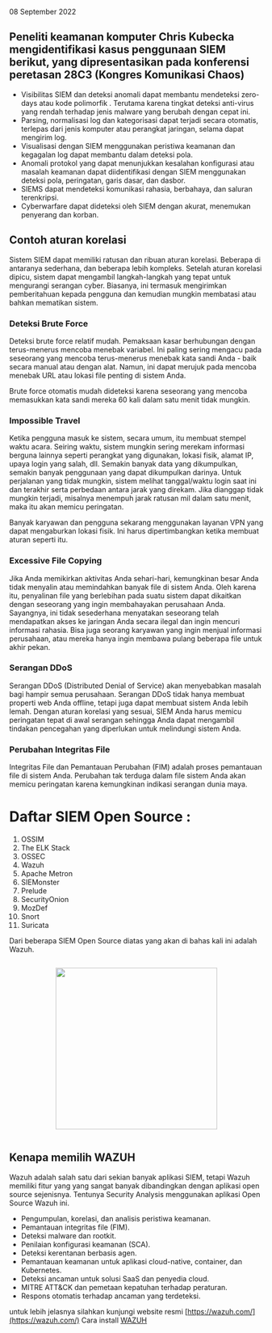 08 September 2022 
 
## Peneliti keamanan komputer Chris Kubecka mengidentifikasi kasus penggunaan SIEM berikut, yang dipresentasikan pada konferensi peretasan 28C3 (Kongres Komunikasi Chaos)
- Visibilitas SIEM dan deteksi anomali dapat membantu mendeteksi zero-days atau kode polimorfik . Terutama karena tingkat deteksi anti-virus yang rendah terhadap jenis malware yang berubah dengan cepat ini.
- Parsing, normalisasi log dan kategorisasi dapat terjadi secara otomatis, terlepas dari jenis komputer atau perangkat jaringan, selama dapat mengirim log.
- Visualisasi dengan SIEM menggunakan peristiwa keamanan dan kegagalan log dapat membantu dalam deteksi pola.
- Anomali protokol yang dapat menunjukkan kesalahan konfigurasi atau masalah keamanan dapat diidentifikasi dengan SIEM menggunakan deteksi pola, peringatan, garis dasar, dan dasbor.
- SIEMS dapat mendeteksi komunikasi rahasia, berbahaya, dan saluran terenkripsi.
- Cyberwarfare dapat dideteksi oleh SIEM dengan akurat, menemukan penyerang dan korban.

## Contoh aturan korelasi 
Sistem SIEM dapat memiliki ratusan dan ribuan aturan korelasi. Beberapa di antaranya sederhana, dan beberapa lebih kompleks. Setelah aturan korelasi dipicu, sistem dapat mengambil langkah-langkah yang tepat untuk mengurangi serangan cyber. Biasanya, ini termasuk mengirimkan pemberitahuan kepada pengguna dan kemudian mungkin membatasi atau bahkan mematikan sistem.

### Deteksi Brute Force 
Deteksi brute force relatif mudah. Pemaksaan kasar berhubungan dengan terus-menerus mencoba menebak variabel. Ini paling sering mengacu pada seseorang yang mencoba terus-menerus menebak kata sandi Anda - baik secara manual atau dengan alat. Namun, ini dapat merujuk pada mencoba menebak URL atau lokasi file penting di sistem Anda.

Brute force otomatis mudah dideteksi karena seseorang yang mencoba memasukkan kata sandi mereka 60 kali dalam satu menit tidak mungkin.

### Impossible Travel
Ketika pengguna masuk ke sistem, secara umum, itu membuat stempel waktu acara. Seiring waktu, sistem mungkin sering merekam informasi berguna lainnya seperti perangkat yang digunakan, lokasi fisik, alamat IP, upaya login yang salah, dll. Semakin banyak data yang dikumpulkan, semakin banyak penggunaan yang dapat dikumpulkan darinya. Untuk perjalanan yang tidak mungkin, sistem melihat tanggal/waktu login saat ini dan terakhir serta perbedaan antara jarak yang direkam. Jika dianggap tidak mungkin terjadi, misalnya menempuh jarak ratusan mil dalam satu menit, maka itu akan memicu peringatan.

Banyak karyawan dan pengguna sekarang menggunakan layanan VPN yang dapat mengaburkan lokasi fisik. Ini harus dipertimbangkan ketika membuat aturan seperti itu.

### Excessive File Copying
Jika Anda memikirkan aktivitas Anda sehari-hari, kemungkinan besar Anda tidak menyalin atau memindahkan banyak file di sistem Anda. Oleh karena itu, penyalinan file yang berlebihan pada suatu sistem dapat dikaitkan dengan seseorang yang ingin membahayakan perusahaan Anda. Sayangnya, ini tidak sesederhana menyatakan seseorang telah mendapatkan akses ke jaringan Anda secara ilegal dan ingin mencuri informasi rahasia. Bisa juga seorang karyawan yang ingin menjual informasi perusahaan, atau mereka hanya ingin membawa pulang beberapa file untuk akhir pekan.

### Serangan DDoS
Serangan DDoS (Distributed Denial of Service) akan menyebabkan masalah bagi hampir semua perusahaan. Serangan DDoS tidak hanya membuat properti web Anda offline, tetapi juga dapat membuat sistem Anda lebih lemah. Dengan aturan korelasi yang sesuai, SIEM Anda harus memicu peringatan tepat di awal serangan sehingga Anda dapat mengambil tindakan pencegahan yang diperlukan untuk melindungi sistem Anda.

### Perubahan Integritas File 
Integritas File dan Pemantauan Perubahan (FIM) adalah proses pemantauan file di sistem Anda. Perubahan tak terduga dalam file sistem Anda akan memicu peringatan karena kemungkinan indikasi serangan dunia maya.





# Daftar SIEM Open Source : 
1. OSSIM
2. The ELK Stack
3. OSSEC
4. Wazuh
5. Apache Metron
6. SIEMonster
7. Prelude
8. SecurityOnion
9. MozDef
10. Snort
11. Suricata

Dari beberapa SIEM Open Source diatas yang akan di bahas kali ini adalah Wazuh.
  <div class="separator" style="clear: both;"><a href="https://blogger.googleusercontent.com/img/b/R29vZ2xl/AVvXsEj2w1Voz2age90lT4lv4eq8TJV-FuZ4tdkjdtO_7QawIEr7HzruyaMmAvXke6g2sbHVS2NZtxCIRFS2EyPXKkkc6nORVnBmPB-ugYZCI3srBHz0xAcWrGGKj8Wly5faJRFpRC-h_LZi3WB3OY-e26eRxlXGFpJU-qyZ5iHM4sg719cqibOUpnO3rRud/s1600/wazuh.png" style="display: block; padding: 1em 0; text-align: center; "><img alt="" border="0" width="320" data-original-height="888" data-original-width="1600" src="https://blogger.googleusercontent.com/img/b/R29vZ2xl/AVvXsEj2w1Voz2age90lT4lv4eq8TJV-FuZ4tdkjdtO_7QawIEr7HzruyaMmAvXke6g2sbHVS2NZtxCIRFS2EyPXKkkc6nORVnBmPB-ugYZCI3srBHz0xAcWrGGKj8Wly5faJRFpRC-h_LZi3WB3OY-e26eRxlXGFpJU-qyZ5iHM4sg719cqibOUpnO3rRud/s320/wazuh.png"/></a></div>

## Kenapa memilih WAZUH 

Wazuh adalah salah satu dari sekian banyak aplikasi SIEM, tetapi Wazuh memiliki fitur yang yang sangat banyak dibandingkan dengan aplikasi open source sejenisnya. Tentunya  Security Analysis menggunakan aplikasi Open Source Wazuh ini.

- Pengumpulan, korelasi, dan analisis peristiwa keamanan.
- Pemantauan integritas file (FIM).
- Deteksi malware dan rootkit.
- Penilaian konfigurasi keamanan (SCA).
- Deteksi kerentanan berbasis agen.
- Pemantauan keamanan untuk aplikasi cloud-native, container, dan Kubernetes.
- Deteksi ancaman untuk solusi SaaS dan penyedia cloud.
- MITRE ATT&CK dan pemetaan kepatuhan terhadap peraturan.
- Respons otomatis terhadap ancaman yang terdeteksi.

untuk lebih jelasnya silahkan kunjungi website resmi [https://wazuh.com/](https://wazuh.com/)
Cara install [WAZUH](wazuh)
